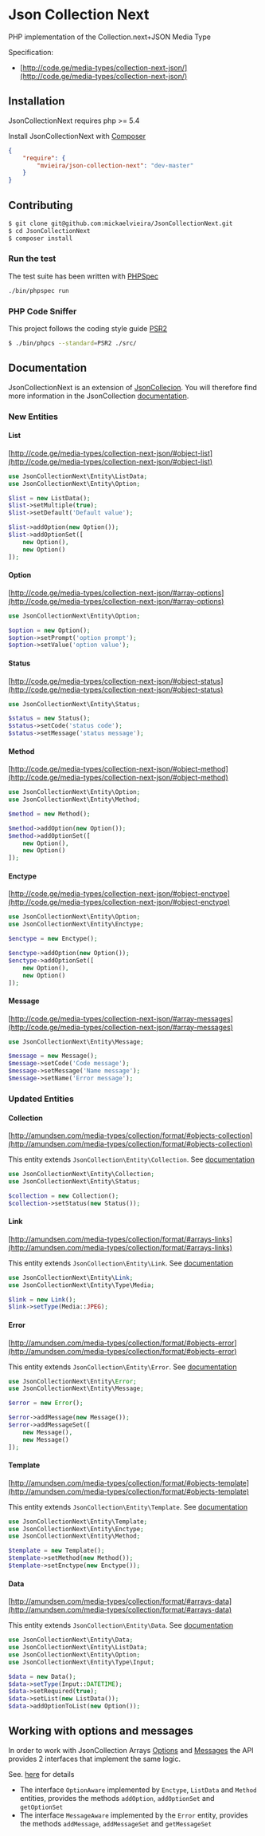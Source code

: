 # Json Collection Next

PHP implementation of the Collection.next+JSON Media Type

Specification: 
- [http://code.ge/media-types/collection-next-json/](http://code.ge/media-types/collection-next-json/)

## Installation

JsonCollectionNext requires php >= 5.4

Install JsonCollectionNext with [Composer](https://getcomposer.org/)

```json
{
    "require": {
        "mvieira/json-collection-next": "dev-master"
    }
}
```
    
## Contributing

```sh
$ git clone git@github.com:mickaelvieira/JsonCollectionNext.git
$ cd JsonCollectionNext
$ composer install
```

### Run the test

The test suite has been written with [PHPSpec](http://phpspec.net/)

```sh
./bin/phpspec run
```

### PHP Code Sniffer

This project follows the coding style guide [PSR2](https://github.com/php-fig/fig-standards/blob/master/accepted/PSR-2-coding-style-guide.md)

```sh
$ ./bin/phpcs --standard=PSR2 ./src/
```

## Documentation

JsonCollectionNext is an extension of [JsonCollecion](https://github.com/mickaelvieira/JsonCollection).
You will therefore find more information in the JsonCollection [documentation](https://github.com/mickaelvieira/JsonCollection/blob/master/README.md#documentation).

### New Entities

#### List

[http://code.ge/media-types/collection-next-json/#object-list](http://code.ge/media-types/collection-next-json/#object-list)

```php
use JsonCollectionNext\Entity\ListData;
use JsonCollectionNext\Entity\Option;

$list = new ListData();
$list->setMultiple(true);
$list->setDefault('Default value');

$list->addOption(new Option());
$list->addOptionSet([
    new Option(),
    new Option()
]);
```

#### Option

[http://code.ge/media-types/collection-next-json/#array-options](http://code.ge/media-types/collection-next-json/#array-options)

```php
use JsonCollectionNext\Entity\Option;

$option = new Option();
$option->setPrompt('option prompt');
$option->setValue('option value');
```

#### Status

[http://code.ge/media-types/collection-next-json/#object-status](http://code.ge/media-types/collection-next-json/#object-status)

```php
use JsonCollectionNext\Entity\Status;

$status = new Status();
$status->setCode('status code');
$status->setMessage('status message');
```

#### Method

[http://code.ge/media-types/collection-next-json/#object-method](http://code.ge/media-types/collection-next-json/#object-method)

```php
use JsonCollectionNext\Entity\Option;
use JsonCollectionNext\Entity\Method;

$method = new Method();

$method->addOption(new Option());
$method->addOptionSet([
    new Option(),
    new Option()
]);
```

#### Enctype

[http://code.ge/media-types/collection-next-json/#object-enctype](http://code.ge/media-types/collection-next-json/#object-enctype)

```php
use JsonCollectionNext\Entity\Option;
use JsonCollectionNext\Entity\Enctype;

$enctype = new Enctype();

$enctype->addOption(new Option());
$enctype->addOptionSet([
    new Option(),
    new Option()
]);
```

#### Message

[http://code.ge/media-types/collection-next-json/#array-messages](http://code.ge/media-types/collection-next-json/#array-messages)

```php
use JsonCollectionNext\Entity\Message;

$message = new Message();
$message->setCode('Code message');
$message->setMessage('Name message');
$message->setName('Error message');
```
### Updated Entities

#### Collection

[http://amundsen.com/media-types/collection/format/#objects-collection](http://amundsen.com/media-types/collection/format/#objects-collection)

This entity extends ```JsonCollection\Entity\Collection```. See [documentation](https://github.com/mickaelvieira/JsonCollection/blob/master/README.md#collection)

```php
use JsonCollectionNext\Entity\Collection;
use JsonCollectionNext\Entity\Status;

$collection = new Collection();
$collection->setStatus(new Status());
```

#### Link

[http://amundsen.com/media-types/collection/format/#arrays-links](http://amundsen.com/media-types/collection/format/#arrays-links)

This entity extends ```JsonCollection\Entity\Link```. See [documentation](https://github.com/mickaelvieira/JsonCollection/blob/master/README.md#link)

```php
use JsonCollectionNext\Entity\Link;
use JsonCollectionNext\Entity\Type\Media;

$link = new Link();
$link->setType(Media::JPEG);
```

#### Error

[http://amundsen.com/media-types/collection/format/#objects-error](http://amundsen.com/media-types/collection/format/#objects-error)

This entity extends ```JsonCollection\Entity\Error```. See [documentation](https://github.com/mickaelvieira/JsonCollection/blob/master/README.md#error)

```php
use JsonCollectionNext\Entity\Error;
use JsonCollectionNext\Entity\Message;

$error = new Error();

$error->addMessage(new Message());
$error->addMessageSet([
    new Message(),
    new Message()
]);
```

#### Template

[http://amundsen.com/media-types/collection/format/#objects-template](http://amundsen.com/media-types/collection/format/#objects-template)

This entity extends ```JsonCollection\Entity\Template```. See [documentation](https://github.com/mickaelvieira/JsonCollection/blob/master/README.md#template)

```php
use JsonCollectionNext\Entity\Template;
use JsonCollectionNext\Entity\Enctype;
use JsonCollectionNext\Entity\Method;

$template = new Template();
$template->setMethod(new Method());
$template->setEnctype(new Enctype());
```

#### Data

[http://amundsen.com/media-types/collection/format/#arrays-data](http://amundsen.com/media-types/collection/format/#arrays-data)

This entity extends ```JsonCollection\Entity\Data```. See [documentation](https://github.com/mickaelvieira/JsonCollection/blob/master/README.md#data)

```php
use JsonCollectionNext\Entity\Data;
use JsonCollectionNext\Entity\ListData;
use JsonCollectionNext\Entity\Option;
use JsonCollectionNext\Entity\Type\Input;

$data = new Data();
$data->setType(Input::DATETIME);
$data->setRequired(true);
$data->setList(new ListData());
$data->addOptionToList(new Option());
```

## Working with options and messages

In order to work with JsonCollection Arrays [Options](http://code.ge/media-types/collection-next-json/#array-options) and [Messages](http://code.ge/media-types/collection-next-json/#array-messages) the API provides 2 interfaces that implement the same logic.

See. [here](https://github.com/mickaelvieira/JsonCollection#working-with-data-and-links) for details

- The interface ```OptionAware``` implemented by ```Enctype```, ```ListData``` and ```Method``` entities,
provides the methods ```addOption```, ```addOptionSet``` and ```getOptionSet```
- The interface ```MessageAware``` implemented by the ```Error``` entity,
provides the methods ```addMessage```, ```addMessageSet``` and ```getMessageSet```
